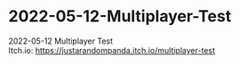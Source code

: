 # 2022-05-12-Multiplayer-Test
2022-05-12 Multiplayer Test
<br>
Itch.io: https://justarandompanda.itch.io/multiplayer-test
